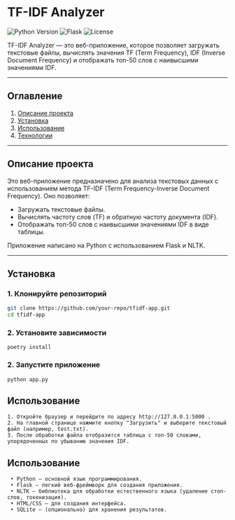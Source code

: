 # TF-IDF Analyzer

![Python Version](https://img.shields.io/badge/Python-3.8%2B-blue) ![Flask](https://img.shields.io/badge/Flask-2.3.3-green) ![License](https://img.shields.io/badge/License-MIT-yellow)

TF-IDF Analyzer — это веб-приложение, которое позволяет загружать текстовые файлы, вычислять значения TF (Term Frequency), IDF (Inverse Document Frequency) и отображать топ-50 слов с наивысшими значениями IDF.

---

## Оглавление

1. [Описание проекта](#описание-проекта)
2. [Установка](#установка)
3. [Использование](#использование)
4. [Технологии](#технологии)


---

## Описание проекта

Это веб-приложение предназначено для анализа текстовых данных с использованием метода TF-IDF (Term Frequency-Inverse Document Frequency). Оно позволяет:

- Загружать текстовые файлы.
- Вычислять частоту слов (TF) и обратную частоту документа (IDF).
- Отображать топ-50 слов с наивысшими значениями IDF в виде таблицы.

Приложение написано на Python с использованием Flask и NLTK.

---

## Установка

### 1. Клонируйте репозиторий

```bash
git clone https://github.com/your-repo/tfidf-app.git
cd tfidf-app
```

### 2. Установите зависимости
```poetry install```

### 2. Запустите приложение
```python app.py```

## Использование
```commandline
1. Откройте браузер и перейдите по адресу http://127.0.0.1:5000 .
2. На главной странице нажмите кнопку "Загрузить" и выберите текстовый файл (например, test.txt).
3. После обработки файла отобразится таблица с топ-50 словами, упорядоченных по убыванию значения IDF.
```

## Использование
```commandline
 • Python — основной язык программирования.
 • Flask — легкий веб-фреймворк для создания приложения.
 • NLTK — библиотека для обработки естественного языка (удаление стоп-слов, токенизация).
 • HTML/CSS — для создания интерфейса.
 • SQLite — (опционально) для хранения результатов.
```